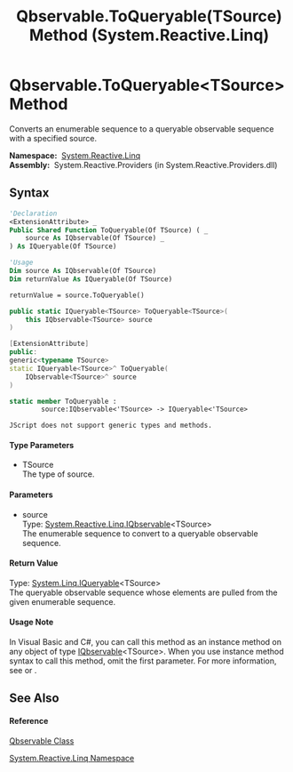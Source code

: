 ﻿---
title: Qbservable.ToQueryable(TSource) Method  (System.Reactive.Linq)
TOCTitle: ToQueryable(TSource) Method
ms:assetid: M:System.Reactive.Linq.Qbservable.ToQueryable``1(System.Reactive.Linq.IQbservable{``0})
ms:mtpsurl: https://msdn.microsoft.com/en-us/library/Hh229844(v=VS.103)
ms:contentKeyID: 36069515
ms.date: 06/28/2011
mtps_version: v=VS.103
f1_keywords:
- System.Reactive.Linq.Qbservable.ToQueryable``1
dev_langs:
- CSharp
- JScript
- VB
- FSharp
- c++
---

# Qbservable.ToQueryable\<TSource\> Method

Converts an enumerable sequence to a queryable observable sequence with a specified source.

**Namespace:**  [System.Reactive.Linq](hh211929\(v=vs.103\).md)  
**Assembly:**  System.Reactive.Providers (in System.Reactive.Providers.dll)

## Syntax

``` vb
'Declaration
<ExtensionAttribute> _
Public Shared Function ToQueryable(Of TSource) ( _
    source As IQbservable(Of TSource) _
) As IQueryable(Of TSource)
```

``` vb
'Usage
Dim source As IQbservable(Of TSource)
Dim returnValue As IQueryable(Of TSource)

returnValue = source.ToQueryable()
```

``` csharp
public static IQueryable<TSource> ToQueryable<TSource>(
    this IQbservable<TSource> source
)
```

``` c++
[ExtensionAttribute]
public:
generic<typename TSource>
static IQueryable<TSource>^ ToQueryable(
    IQbservable<TSource>^ source
)
```

``` fsharp
static member ToQueryable : 
        source:IQbservable<'TSource> -> IQueryable<'TSource> 
```

``` jscript
JScript does not support generic types and methods.
```

#### Type Parameters

  - TSource  
    The type of source.

#### Parameters

  - source  
    Type: [System.Reactive.Linq.IQbservable](hh229328\(v=vs.103\).md)\<TSource\>  
    The enumerable sequence to convert to a queryable observable sequence.  

#### Return Value

Type: [System.Linq.IQueryable](https://msdn.microsoft.com/en-us/library/Bb351562)\<TSource\>  
The queryable observable sequence whose elements are pulled from the given enumerable sequence.  

#### Usage Note

In Visual Basic and C\#, you can call this method as an instance method on any object of type [IQbservable](hh229328\(v=vs.103\).md)\<TSource\>. When you use instance method syntax to call this method, omit the first parameter. For more information, see [](https://msdn.microsoft.com/en-us/library/Bb384936) or [](https://msdn.microsoft.com/en-us/library/Bb383977).

## See Also

#### Reference

[Qbservable Class](hh211693\(v=vs.103\).md)

[System.Reactive.Linq Namespace](hh211929\(v=vs.103\).md)


